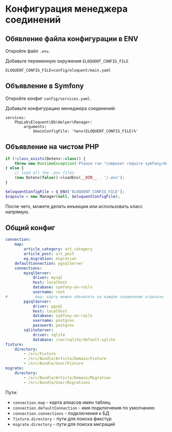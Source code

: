 # Конфигурация менеджера соединений

## Обявление файла конфигурации в ENV

Откройте файл `.env`.

Добавьте переменную окружения `ELOQUENT_CONFIG_FILE`

```
ELOQUENT_CONFIG_FILE=config/eloquent/main.yaml
```

## Объявление в Symfony

Откройте конфиг `config/services.yaml`.

Добавьте конфигурацию менеджера соединений:

```
services:
    PhpLab\Eloquent\Db\Helper\Manager:
        arguments:
            $mainConfigFile: '%env(ELOQUENT_CONFIG_FILE)%'
```

## Объявление на чистом PHP

```php
if (!class_exists(Dotenv::class)) {
    throw new RuntimeException('Please run "composer require symfony/dotenv" to load the ".env" files configuring the application.');
} else {
    // load all the .env files
    (new Dotenv(false))->loadEnv(__DIR__ . '/.env');
}

$eloquentConfigFile = $_ENV['ELOQUENT_CONFIG_FILE'];
$capsule = new Manager(null, $eloquentConfigFile);
```

После чего, можете делать инъекции или использовать класс напрямую.

## Общий конфиг

```yaml
connection:
    map:
        article_category: art_category
        article_post: art_post
        eq_migration: migration
    defaultConnection: pgsqlServer
    connections:
        mysqlServer:
            driver: mysql
            host: localhost
            database: symfony-on-rails
            username: root
#            map: карту можно объявлять на каждое соединение отдельно
        pgsqlServer:
            driver: pgsql
            host: localhost
            database: symfony-on-rails
            username: postgres
            password: postgres
        sqliteServer:
            driver: sqlite
            database: /var/sqlite/default.sqlite
fixture:
    directory:
        - /src/Fixture
        - /src/Bundle/Article/Domain/Fixture
        - /src/Bundle/User/Fixture
migrate:
    directory:
        - /src/Bundle/Article/Domain/Migration
        - /src/Bundle/User/Migrations
```

Пути:

* `connection.map` - карта алиасов имен таблиц
* `connection.defaultConnection` - имя подключения по умолчанию
* `connection.connections` - подключения к БД
* `fixture.directory` - пути для поиска фикстур
* `migrate.directory` - пути для поиска миграций
